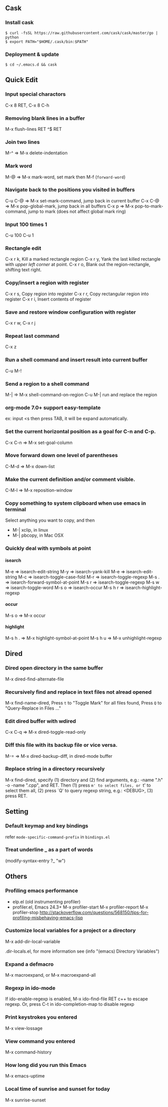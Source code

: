 
## Cask
### Install cask

    $ curl -fsSL https://raw.githubusercontent.com/cask/cask/master/go | python
    $ export PATH="$HOME/.cask/bin:$PATH"

### Deployment & update

    $ cd ~/.emacs.d && cask

## Quick Edit
### Input special charactors
C-x 8 RET, C-x 8 C-h

### Removing blank lines in a buffer
M-x flush-lines RET ^$ RET

### Join two lines
M-^ => M-x delete-indentation

### Mark word
M-@ => M-x mark-word, set mark then M-f (`forward-word`)

### Navigate back to the positions you visited in buffers
C-u C-@ => M-x set-mark-command, jump back in current buffer
C-x C-@ => M-x pop-global-mark, jump back in all buffers
C-x p   => M-x pop-to-mark-command, jump to mark (does not affect global mark ring)

### Input 100 times 1
C-u 100 C-u 1

### Rectangle edit
C-x r k, Kill a marked rectangle region
C-x r y, Yank the last killed rectangle with *upper left corner* at point.
C-x r o, Blank out the region-rectangle, shifting text right.

### Copy/insert a region with register
C-x r s, Copy region into register
C-x r r, Copy rectangular region into register
C-x r i, Insert contents of register

### Save and restore window configuration with register
C-x r w, C-x r j

### Repeat last command
C-x z

### Run a shell command and insert result into current buffer
C-u M-!

### Send a region to a shell command
M-| => M-x shell-command-on-region
C-u M-| run and replace the region

### org-mode 7.0+ support easy-template
ex: input <s then press TAB, it will be expand automatically.

### Set the current horizontal position as a goal for C-n and C-p.
C-x C-n => M-x set-goal-column

### Move forward down one level of parentheses
C-M-d => M-x down-list

### Make the current definition and/or comment visible.
C-M-l => M-x reposition-window

### Copy something to system clipboard when use emacs in terminal
Select anything you want to copy, and then
- M-| xclip, in linux
- M-| pbcopy, in Mac OSX

### Quickly deal with symbols at point
#### isearch
M-e     => isearch-edit-string
M-y     => isearch-yank-kill
M-e     => isearch-edit-string
M-c     => isearch-toggle-case-fold
M-r     => isearch-toggle-regexp
M-s .   => isearch-forward-symbol-at-point
M-s r   => isearch-toggle-regexp
M-s w   => isearch-toggle-word
M-s o   => isearch-occur
M-s h r => isearch-highlight-regexp
#### occur
M-s o   => M-x occur
#### highlight
M-s h . => M-x highlight-symbol-at-point
M-s h u => M-x unhighlight-regexp

## Dired
### Dired open directory in the same buffer
M-x dired-find-alternate-file

### Recursively find and replace in text files not alread opened
M-x find-name-dired,
Press `t` to "Toggle Mark" for all files found,
Press `Q` to "Query-Replace in Files ..."

### Edit dired buffer with wdired
C-x C-q => M-x dired-toggle-read-only

### Diff this file with its backup file or vice versa.
M-= => M-x dired-backup-diff, in dired-mode buffer

### Replace string in a directory recursively
M-x find-dired, specify (1) directory and (2) find arguments, e.g.:
-name ".h" -o -name ".cpp", and RET.
Then (1) press `m' to select files, or `t' to select them all, (2) press
`Q' to query regexp string, e.g.: \<DEBUG\>, (3) press RET.

## Setting
### Default keymap and key bindings
refer `mode-specific-command-prefix` in `bindings.el`

### Treat underline _ as a part of words
(modify-syntax-entry ?_ "w")

## Others
### Profiling emacs performance
- elp.el (old instrumenting profiler)
- profiler.el, Emacs 24.3+
M-x profiler-start
M-x profiler-report
M-x profiler-stop
http://stackoverflow.com/questions/568150/tips-for-profiling-misbehaving-emacs-lisp

### Customize local variables for a project or a directory
M-x add-dir-local-variable

.dir-locals.el, for more information see (info "(emacs) Directory Variables")

### Expand a defmacro
M-x macroexpand, or M-x macroexpand-all

### Regexp in ido-mode
If ido-enable-regexp is enabled, M-x ido-find-file RET c\++ to escape regexp.
Or, press C-t in ido-completion-map to disable regexp

### Print keystrokes you entered
M-x view-lossage

### View command you entered
M-x command-history

### How long did you run this Emacs
M-x emacs-uptime

### Local time of sunrise and sunset for today
M-x sunrise-sunset
